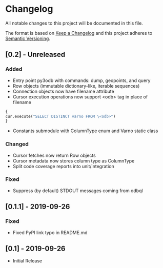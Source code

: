 # Changelog
All notable changes to this project will be documented in this file.

The format is based on [Keep a Changelog](http://keepachangelog.com/)
and this project adheres to [Semantic Versioning](http://semver.org/).


## [0.2] - Unreleased
### Added
* Entry point py3odb with commands: dump, geopoints, and query
* Row objects (immutable dictionary-like, iterable sequences)
* Connection objects now have filename attribute
* Cursor execution operations now support \<odb> tag in place of filename
```python
{
cur.execute("SELECT DISTINCT varno FROM \<odb>")
}
```
* Constants submodule with ColumnType enum and Varno static class

### Changed
* Cursor fetches now return Row objects
* Cursor metadata now stores column type as ColumnType 
* Split code coverage reports into unit/integration

### Fixed
* Suppress (by default) STDOUT messages coming from odbql

## [0.1.1] - 2019-09-26

### Fixed
* Fixed PyPI link typo in README.md


## [0.1] - 2019-09-26
* Initial Release
